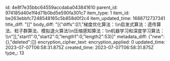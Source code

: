id: 4e8f7e35bbc64559accdaba043841610
parent_id: 974185d40e1f4d71b0bd5e590fa301c7
item_type: 1
item_id: be263ebbfc7248548165c5b858d0f2c4
item_updated_time: 1688712737341
title_diff: "[]"
body_diff: "[{\"diffs\":[[1,\"梯度优化算法：\\\n启发式算法：遗传算法、粒子群算法、模拟退火算法\\\n压缩感知算法：\\\n机器学习和深度学习算法：\\\n\"]],\"start1\":0,\"start2\":0,\"length1\":0,\"length2\":53}]"
metadata_diff: {"new":{},"deleted":[]}
encryption_cipher_text: 
encryption_applied: 0
updated_time: 2023-07-07T06:58:31.875Z
created_time: 2023-07-07T06:58:31.875Z
type_: 13